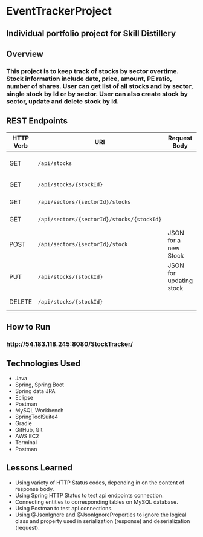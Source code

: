 # EventTrackerProject

## Individual portfolio project for Skill Distillery

## Overview

### This project is to keep track of stocks by sector overtime. Stock information include date, price, amount, PE ratio, number of shares. User can get list of all stocks and by sector, single stock by Id or by sector. User can also create stock by sector, update and delete stock by id.

## REST Endpoints

| HTTP Verb | URI                      | Request Body            | Response Body   | Purpose |
|-----------|--------------------------|-------------------------|-----------------|---------|
| GET       | `/api/stocks`            |                         | List of Stocks  | **List** or **collection** endpoint |
| GET       | `/api/stocks/{stockId}`  |                         | Single stock | **Retrieve** endpoint
| GET       | `/api/sectors/{sectorId}/stocks` |                 | Stocks By Sector| **Retrieve** endpoint
| GET       | `/api/sectors/{sectorId}/stocks/{stockId}` |       | Single stock| **Retrieve** endpoint
| POST      | `/api/sectors/{sectorId}/stock`| JSON for a new Stock   | Created stock by sector| **Create** endpoint |
| PUT       | `/api/stocks/{stockId}`| JSON for updating stock| Updated stock by id| **Replace** endpoint |
| DELETE    | `/api/stocks/{stockId}`|                         |                | **Delete** route |

## How to Run

### http://54.183.118.245:8080/StockTracker/

## Technologies Used

* Java
* Spring, Spring Boot
* Spring data JPA
* Eclipse
* Postman
* MySQL Workbench
* SpringToolSuite4
* Gradle
* GitHub, Git
* AWS EC2
* Terminal
* Postman


## Lessons Learned
* Using variety of HTTP Status codes, depending in on the content of response body.
* Using Spring HTTP Status to test api endpoints connection.
* Connecting entities to corresponding tables on MySQL database.
* Using Postman to test api connections.
* Using @JsonIgnore and @JsonIgnoreProperties to ignore the logical class and property used in serialization (response) and deserialization (request).
